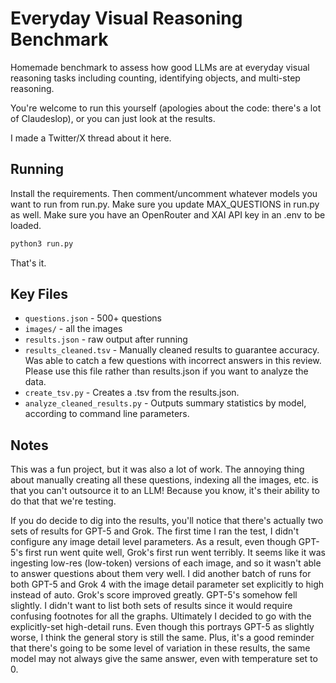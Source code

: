 # Everyday Visual Reasoning Benchmark

Homemade benchmark to assess how good LLMs are at everyday visual reasoning tasks including counting, identifying objects, and multi-step reasoning.

You're welcome to run this yourself (apologies about the code: there's a lot of Claudeslop), or you can just look at the results.

I made a Twitter/X thread about it here.

## Running

Install the requirements. 
Then comment/uncomment whatever models you want to run from run.py. 
Make sure you update MAX_QUESTIONS in run.py as well.
Make sure you have an OpenRouter and XAI API key in an .env to be loaded.

```bash
python3 run.py
```

That's it.

## Key Files

- `questions.json` - 500+ questions
- `images/` - all the images
- `results.json` - raw output after running
- `results_cleaned.tsv` - Manually cleaned results to guarantee accuracy. Was able to catch a few questions with incorrect answers in this review. Please use this file rather than results.json if you want to analyze the data.
- `create_tsv.py` - Creates a .tsv from the results.json.
- `analyze_cleaned_results.py` - Outputs summary statistics by model, according to command line parameters.

## Notes

This was a fun project, but it was also a lot of work. The annoying thing about manually creating all these questions, indexing all the images, etc. is that you can't outsource it to an LLM! Because you know, it's their ability to do that that we're testing.

If you do decide to dig into the results, you'll notice that there's actually two sets of results for GPT-5 and Grok. The first time I ran the test, I didn't configure any image detail level parameters. As a result, even though GPT-5's first run went quite well, Grok's first run went terribly. It seems like it was ingesting low-res (low-token) versions of each image, and so it wasn't able to answer questions about them very well. I did another batch of runs for both GPT-5 and Grok 4 with the image detail parameter set explicitly to high instead of auto. Grok's score improved greatly. GPT-5's somehow fell slightly. I didn't want to list both sets of results since it would require confusing footnotes for all the graphs. Ultimately I decided to go with the explicitly-set high-detail runs. Even though this portrays GPT-5 as slightly worse, I think the general story is still the same. Plus, it's a good reminder that there's going to be
some level of variation in these results, the same model may not always give the same answer, even with temperature set to 0.
